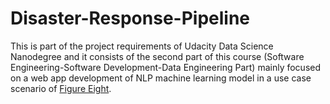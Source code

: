 # Disaster-Response-Pipeline
This is part of the project requirements of Udacity Data Science Nanodegree and it consists of the second part of this course (Software Engineering-Software Development-Data Engineering Part) mainly focused on a web app development of NLP machine learning model in a use case scenario of [Figure Eight](https://appen.com/).
